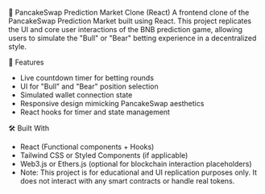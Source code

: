 🐰 PancakeSwap Prediction Market Clone (React)
A frontend clone of the PancakeSwap Prediction Market built using React. This project replicates the UI and core user interactions of the BNB prediction game, allowing users to simulate the "Bull" or "Bear" betting experience in a decentralized style.

🚀 Features
- Live countdown timer for betting rounds
- UI for "Bull" and "Bear" position selection
- Simulated wallet connection state
- Responsive design mimicking PancakeSwap aesthetics
- React hooks for timer and state management

🛠️ Built With
- React (Functional components + Hooks)
- Tailwind CSS or Styled Components (if applicable)
- Web3.js or Ethers.js (optional for blockchain interaction placeholders)
- Note: This project is for educational and UI replication purposes only. It does not interact with any smart contracts or handle real tokens.
